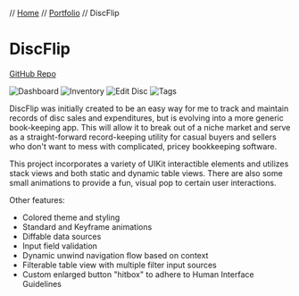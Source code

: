 // [Home](../index.md) // [Portfolio](../portfolio.md) // DiscFlip

# DiscFlip
[GitHub Repo](https://github.com/brianeatsbeets/DiscFlip)

![Dashboard](https://user-images.githubusercontent.com/94752449/196248309-37e84e95-81fb-4822-b0c6-07a59be9983c.png)
![Inventory](https://user-images.githubusercontent.com/94752449/196248336-08c19c5e-ca88-4224-8f48-ae089fd0ecbc.png)
![Edit Disc](https://user-images.githubusercontent.com/94752449/196248636-ff0aacb4-08bd-42da-bad2-c32a1f0ffbdb.png)
![Tags](https://user-images.githubusercontent.com/94752449/196248735-2f53c7f4-0bd1-4f37-9601-718bc0c2e75d.png)

DiscFlip was initially created to be an easy way for me to track and maintain records of disc sales and expenditures, but is evolving into a more generic book-keeping app. This will allow it to break out of a niche market and serve as a straight-forward record-keeping utility for casual buyers and sellers who don't want to mess with complicated, pricey bookkeeping software.

This project incorporates a variety of UIKit interactible elements and utilizes stack views and both static and dynamic table views. There are also some small animations to provide a fun, visual pop to certain user interactions.

Other features:
- Colored theme and styling
- Standard and Keyframe animations
- Diffable data sources
- Input field validation
- Dynamic unwind navigation flow based on context
- Filterable table view with multiple filter input sources
- Custom enlarged button "hitbox" to adhere to Human Interface Guidelines
